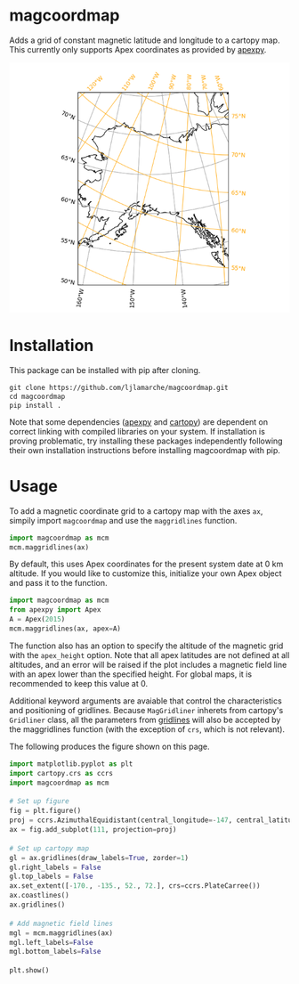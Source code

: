 # magcoordmap
Adds a grid of constant magnetic latitude and longitude to a cartopy map.  This currently only supports Apex coordinates as provided by [apexpy](https://apexpy.readthedocs.io/en/latest/).

![Example map of Alaska with both Geodetic and Apex magnetic gridlines on it.](https://github.com/ljlamarche/magcoordmap/blob/main/example_map.png)

# Installation
This package can be installed with pip after cloning.

```
git clone https://github.com/ljlamarche/magcoordmap.git
cd magcoordmap
pip install .
```

Note that some dependencies ([apexpy](https://apexpy.readthedocs.io/en/latest/) and [cartopy](https://scitools.org.uk/cartopy/docs/latest/)) are dependent on correct linking with compiled libraries on your system.  If installation is proving problematic, try installing these packages independently following their own installation instructions before installing magcoordmap with pip.

# Usage
To add a magnetic coordinate grid to a cartopy map with the axes `ax`, simpily import `magcoordmap` and use the `maggridlines` function.

```python
import magcoordmap as mcm
mcm.maggridlines(ax)
```

By default, this uses Apex coordinates for the present system date at 0 km altitude.  If you would like to customize this, initialize your own Apex object and pass it to the function.

```python
import magcoordmap as mcm
from apexpy import Apex
A = Apex(2015)
mcm.maggridlines(ax, apex=A)
```

The function also has an option to specify the altitude of the magnetic grid with the `apex_height` option.  Note that all apex latitudes are not defined at all altitudes, and an error will be raised if the plot includes a magnetic field line with an apex lower than the specified height.  For global maps, it is recommended to keep this value at 0.

Additional keyword arguments are avaiable that control the characteristics and positioning of gridlines.  Because `MagGridliner` inherets from cartopy's `Gridliner` class, all the parameters from [gridlines](https://scitools.org.uk/cartopy/docs/latest/reference/generated/cartopy.mpl.geoaxes.GeoAxes.html#cartopy.mpl.geoaxes.GeoAxes.gridlines) will also be accepted by the maggridlines function (with the exception of `crs`, which is not relevant).


The following produces the figure shown on this page.

```python
import matplotlib.pyplot as plt
import cartopy.crs as ccrs
import magcoordmap as mcm

# Set up figure
fig = plt.figure()
proj = ccrs.AzimuthalEquidistant(central_longitude=-147, central_latitude=64)
ax = fig.add_subplot(111, projection=proj)

# Set up cartopy map
gl = ax.gridlines(draw_labels=True, zorder=1)
gl.right_labels = False
gl.top_labels = False
ax.set_extent([-170., -135., 52., 72.], crs=ccrs.PlateCarree())
ax.coastlines()
ax.gridlines()

# Add magnetic field lines
mgl = mcm.maggridlines(ax)
mgl.left_labels=False
mgl.bottom_labels=False

plt.show()
```
